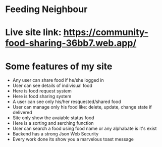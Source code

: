 # Feeding Neighbour
# Live site link: https://community-food-sharing-36bb7.web.app/ 
# Some features of my site
* Any user can share food if he/she logged in
* User can see details of indivisual food 
* Here is food request system 
* Here is food sharing system 
* A user can see only his/her resquested/shared food
* User can manage only his food like: delete, update, change state if delivered
* Site only show the avaiable status food
* Here is a sorting and serching function
* User can search a food using food name or any alphabate is it's exist
* Backend has a strong Json Web Security
* Every work done its show you a marvelous toast message